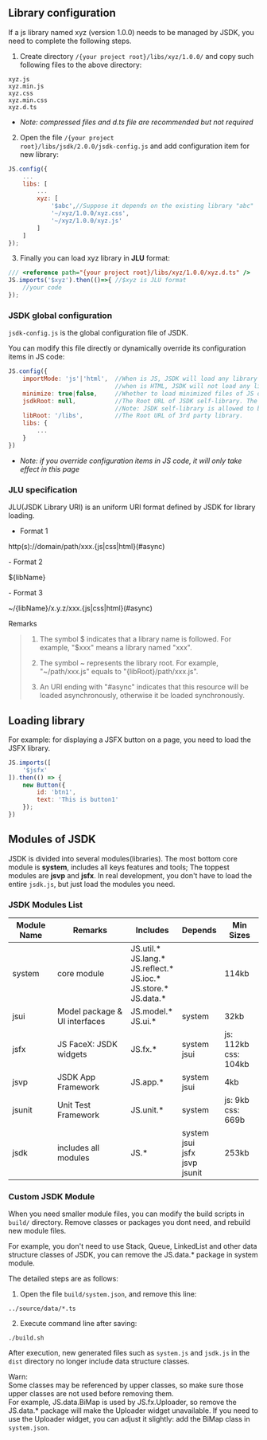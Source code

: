
## Library configuration
If a js library named xyz (version 1.0.0) needs to be managed by JSDK, you need to complete the following steps.

1. Create directory <code>/{your project root}/libs/xyz/1.0.0/</code> and copy such following files to the above directory:

```
xyz.js
xyz.min.js
xyz.css
xyz.min.css
xyz.d.ts
```
- *Note: compressed files and d.ts file are recommended but not required*

2. Open the file <code>/{your project root}/libs/jsdk/2.0.0/jsdk-config.js</code> and add configuration item for new library:

```javascript
JS.config({
    ...
    libs: [
        ...
        xyz: [
            '$abc',//Suppose it depends on the existing library "abc"
            '~/xyz/1.0.0/xyz.css',
            '~/xyz/1.0.0/xyz.js'
        ]
    ]
});
```

3. Finally you can load xyz library in <b>JLU</b> format:

```javascript
/// <reference path="{your project root}/libs/xyz/1.0.0/xyz.d.ts" /> 
JS.imports('$xyz').then(()=>{ //$xyz is JLU format
    //your code
});
```
### JSDK global configuration
<code>jsdk-config.js</code> is the global configuration file of JSDK.<br>

You can modify this file directly or dynamically override its configuration items in JS code:
```javascript
JS.config({
    importMode: 'js'|'html',  //When is JS, JSDK will load any library dynamically;
                              //when is HTML, JSDK will not load any library dynamically because any library was loaded statically in HTML.
    minimize: true|false,     //Whether to load minimized files of JS or CSS(load their ".min" file automatically)
    jsdkRoot: null,           //The Root URL of JSDK self-library. The default is null means JSDK deploy in the libRoot directory. 
                              //Note: JSDK self-library is allowed to be deployed outside the libRoot directory
    libRoot: '/libs',         //The Root URL of 3rd party library. 
    libs: {
        ...
    }
})    
```
- *Note: if you override configuration items in JS code, it will only take effect in this page*

### JLU specification
JLU(JSDK Library URI) is an uniform URI format defined by JSDK for library loading.

- Format 1
<p class="warn">
http(s)://domain/path/xxx.{js|css|html}(#async)
</p>
- Format 2
<p class="warn">
${libName}
</p>
- Format 3
<p class="warn">
~/{libName}/x.y.z/xxx.{js|css|html}(#async)
</p>

Remarks
> 1. The symbol $ indicates that a library name is followed. For example, "$xxx" means a library named "xxx".
>
> 2. The symbol ~ represents the library root. For example, "~/path/xxx.js" equals to "{libRoot}/path/xxx.js".
>
> 3. An URI ending with "#async" indicates that this resource will be loaded asynchronously, otherwise it be loaded synchronously.

## Loading library
For example: for displaying a JSFX button on a page, you need to load the JSFX library. 
```javascript
JS.imports([
    '$jsfx'
]).then(() => {
    new Button({
        id: 'btn1',
        text: 'This is button1'
    });
})    
```

## Modules of JSDK
JSDK is divided into several modules(libraries).
The most bottom core module is <b>system</b>, includes all keys features and tools;
The toppest modules are <b>jsvp</b> and <b>jsfx</b>. 
In real development, you don't have to load the entire <code>jsdk.js</code>, but just load the modules you need.

### JSDK Modules List
Module Name|Remarks|Includes|Depends|Min Sizes
---|---|---|---|---
system|core module|JS.util.* <br>JS.lang.* <br>JS.reflect.* <br>JS.ioc.* <br>JS.store.* <br>JS.data.* ||114kb
jsui|Model package & UI interfaces|JS.model.* <br>JS.ui.* |system |32kb
jsfx|JS FaceX: JSDK widgets |JS.fx.* |system<br>jsui|js: 112kb<br>css: 104kb
jsvp|JSDK App Framework|JS.app.* |system<br>jsui|4kb
jsunit|Unit Test Framework|JS.unit.* |system|js: 9kb<br>css: 669b
jsdk|includes all modules|JS.* |system<br>jsui<br>jsfx<br>jsvp<br>jsunit|253kb

### Custom JSDK Module 
When you need smaller module files, you can modify the build scripts in <code>build/</code> directory. 
Remove classes or packages you dont need, and rebuild new module files.

For example, you don't need to use Stack, Queue, LinkedList and other data structure classes of JSDK, you can remove the JS.data.* package in system module.

The detailed steps are as follows:
1. Open the file <code>build/system.json</code>, and remove this line:

```
../source/data/*.ts
```

2. Execute command line after saving: 

```
./build.sh
```
After execution, new generated files such as <code>system.js</code> and <code>jsdk.js</code> in the <code>dist</code> directory no longer include data structure classes.

<p class='tip'>
Warn:<br>
Some classes may be referenced by upper classes, so make sure those upper classes are not used before removing them.<br>
For example, JS.data.BiMap is used by JS.fx.Uploader, so remove the JS.data.* package will make the Uploader widget unavailable.
If you need to use the Uploader widget, you can adjust it slightly: add the BiMap class in <code>system.json</code>.
</p>

